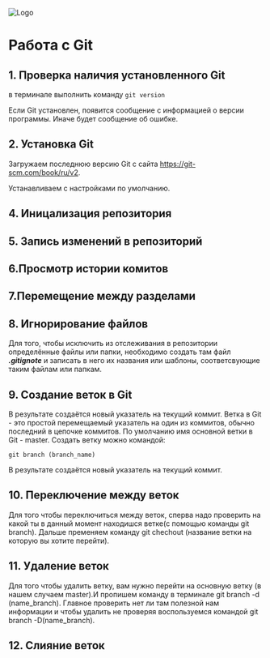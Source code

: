 ![Logo](Git-Logo-1788C.png)
# Работа с Git

## 1. Проверка наличия установленного Git
в терминале выполнить команду `git version`

Если Git установлен, появится сообщение с информацией о версии программы. Иначе будет сообщение об ошибке. 

## 2. Установка Git
Загружаем последнюю версию Git с сайта  https://git-scm.com/book/ru/v2.

Устанавливаем с настройками по умолчанию.
## 4. Иницализация репозитория
## 5. Запись изменений в репозиторий 
## 6.Просмотр истории комитов 
## 7.Перемещение между разделами

## 8. Игнорирование файлов 
Для того, чтобы исключить из отслеживания в репозитории определённые файлы или папки, необходимо создать там файл ***.gitignote*** и записать в него их названия или шаблоны, соответсвующие таким файлам или папкам. 

## 9. Создание веток в Git

В результате создаётся новый указатель на текущий коммит.
Ветка в Git - это простой перемещаемый указатель на один из коммитов, обычно последний в цепочке коммитов.
По умолчанию   имя  основной ветки в Git - master.
Создать ветку можно командой:
```
git branch (branch_name)
```
В результате создаётся новый указатель на текущий коммит.

## 10. Переключение между веток 
Для того чтобы переключиться между веток, сперва надо проверить на какой ты в данный момент находишся ветке(с помощью команды git branch). 
Дальше пременяем команду git chechout (название ветки на которую вы хотите перейти).
## 11. Удаление веток 
Для того чтобы удалить ветку, вам нужно перейти на основную ветку (в нашем случаем master).И пропишем команду в терминале git branch -d (name_branch).
Главное проверить нет ли там полезной нам информации и чтобы удалить не проверяя воспользуемся командой git branch -D(name_branch).
## 12. Слияние веток 
